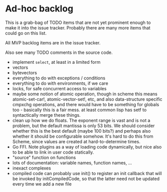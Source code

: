 # Ad-hoc backlog

This is a grab-bag of TODO items that are not yet prominent enough to make it into the issue tracker.  Probably there are many more items that could go on this list.

All MVP backlog items are in the issue tracker.

Also see many TODO comments in the source code.

- implement `select`, at least in a limited form
- vectors
- bytevectors
- everything to do with exceptions / conditions
- everything to do with environments, if we care
- locks, for safe concurrent access to variables
- maybe some notion of atomic operation, though in scheme this means atomic-set-car!,
  atomic-vector-set!, etc, and also data-structure specific cmpxchg operations, and
  there would have to be something for globals too - basically this is a fair mess.
  at least common lisp has setf to syntactically merge these things.
- clean up how we do floats.  The exponent range is vast and is not a
  problem, but the default mantissa is only 53 bits.  We should
  consider whether this is the best default (maybe 100 bits?) and
  perhaps also whether it should be configurable somehow.  It's hard
  to do this from Scheme, since values are created at
  hard-to-determine times.
- Go FFI.  Note plugins as a way of loading code dynamically, but nice also to be able to link in user code statically.
- "source" function on functions
- lots of documentation: variable names, function names, ...
- inexact complexes
- compiled code can probably use init() to register an init callback that will be invoked by initCompiledCode, so that the latter need not be updated every time we add a new file

